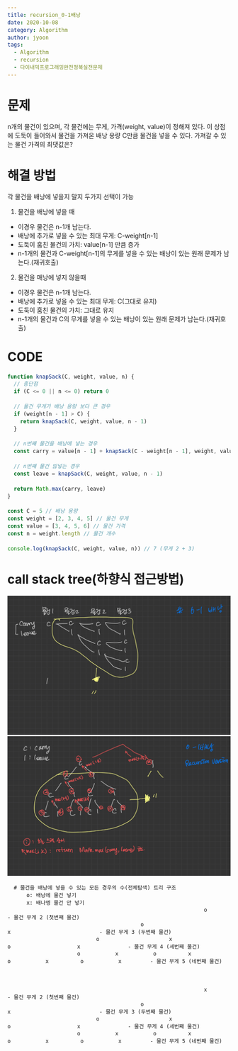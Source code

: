 ```yaml
---
title: recursion_0-1배낭
date: 2020-10-08
category: Algorithm
author: jyoon
tags:
  - Algorithm
  - recursion
  - 다이내믹프로그래밍완전정복실전문제
---
```


# 문제

n개의 물건이 있으며, 각 물건에는 무게, 가격(weight, value)이 정해져 있다.
이 상점에 도둑이 들어와서 물건을 가져온 배낭 용량 C만큼 물건을 넣을 수 있다.
가져갈 수 있는 물건 가격의 최댓값은?

# 해결 방법

각 물건을 배낭에 넣을지 말지 두가지 선택이 가능

1. 물건을 배낭에 넣을 때

- 이경우 물건은 n-1개 남는다.
- 배낭에 추가로 넣을 수 있는 최대 무게: C-weight[n-1]
- 도둑이 훔친 물건의 가치: value[n-1] 만큼 증가
- n-1개의 물건과 C-weight[n-1]의 무게를 넣을 수 있는 배낭이 있는 원래 문제가 남는다.(재귀호출)

2. 물건을 매낭에 넣지 않을때

- 이경우 물건은 n-1개 남는다.
- 배낭에 추가로 넣을 수 있는 최대 무게: C(그대로 유지)
- 도둑이 훔친 물건의 가치: 그대로 유지
- n-1개의 물건과 C의 무게를 넣을 수 있는 배낭이 있는 원래 문제가 남는다.(재귀호출)

# CODE

```js
function knapSack(C, weight, value, n) {
  // 종단점
  if (C <= 0 || n <= 0) return 0

  // 물건 무게가 배낭 용량 보다 큰 경우
  if (weight[n - 1] > C) {
    return knapSack(C, weight, value, n - 1)
  }

  // n번째 물건을 배낭에 넣는 경우
  const carry = value[n - 1] + knapSack(C - weight[n - 1], weight, value, n - 1)

  // n번째 물건 않넣는 경우
  const leave = knapSack(C, weight, value, n - 1)

  return Math.max(carry, leave)
}

const C = 5 // 배낭 용량
const weight = [2, 3, 4, 5] // 물건 무게
const value = [3, 4, 5, 6] // 물건 가격
const n = weight.length // 물건 개수

console.log(knapSack(C, weight, value, n)) // 7 (무게 2 + 3)
```

# call stack tree(하향식 접근방법)

![](./img/09_0-1배낭_recursion_1.jpg)
![](./img/09_0-1배낭_recursion_2.jpg)

```
  # 물건을 배낭에 넣을 수 있는 모든 경우의 수(전체탐색) 트리 구조
      o: 배낭에 물건 넣기
      x: 배나엥 물건 안 넣기
                                                              o                                                    - 물건 무게 2 (첫번째 물건)
                                          o                                           x                            - 물건 무게 3 (두번째 물건)
                            o                      x                         o                     x               - 물건 무게 4 (세번째 물건)
                      o           x           o          x            o           x          o           x         - 물건 무게 5 (네번째 물건)



                                                              x                                                    - 물건 무게 2 (첫번째 물건)
                                          o                                           x                            - 물건 무게 3 (두번째 물건)
                            o                      x                         o                     x               - 물건 무게 4 (세번째 물건)
                      o           x           o          x            o           x          o           x         - 물건 무게 5 (네번째 물건)



```
